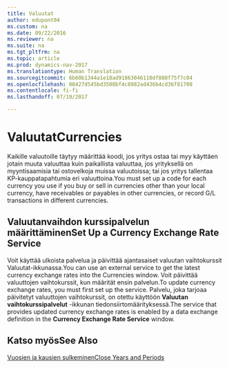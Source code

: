```yaml
---
title: Valuutat
author: edupont04
ms.custom: na
ms.date: 09/22/2016
ms.reviewer: na
ms.suite: na
ms.tgt_pltfrm: na
ms.topic: article
ms.prod: dynamics-nav-2017
ms.translationtype: Human Translation
ms.sourcegitcommit: 6b60b1344a1e18ad91863046110df880f75f7c04
ms.openlocfilehash: 08427d545bd3508bf4c8982ad436b4cd36f81708
ms.contentlocale: fi-fi
ms.lasthandoff: 07/19/2017

---
```


# <a name="currencies"></a><span data-ttu-id="e748c-102">Valuutat</span><span class="sxs-lookup"><span data-stu-id="e748c-102">Currencies</span></span>
<span data-ttu-id="e748c-103">Kaikille valuutoille täytyy määrittää koodi, jos yritys ostaa tai myy käyttäen jotain muuta valuuttaa kuin paikallista valuuttaa, jos yrityksellä on myyntisaamisia tai ostovelkoja muissa valuutoissa; tai jos yritys tallentaa KP-kauppatapahtumia eri valuuttoina.</span><span class="sxs-lookup"><span data-stu-id="e748c-103">You must set up a code for each currency you use if you buy or sell in currencies other than your local currency, have receivables or payables in other currencies, or record G/L transactions in different currencies.</span></span>  

## <a name="set-up-a-currency-exchange-rate-service"></a><span data-ttu-id="e748c-104">Valuutanvaihdon kurssipalvelun määrittäminen</span><span class="sxs-lookup"><span data-stu-id="e748c-104">Set Up a Currency Exchange Rate Service</span></span>
<span data-ttu-id="e748c-105">Voit käyttää ulkoista palvelua ja päivittää ajantasaiset valuutan vaihtokurssit Valuutat-ikkunassa.</span><span class="sxs-lookup"><span data-stu-id="e748c-105">You can use an external service to get the latest currency exchange rates into the Currencies window.</span></span> <span data-ttu-id="e748c-106">Voit päivittää valuuttojen vaihtokurssit, kun määrität ensin palvelun.</span><span class="sxs-lookup"><span data-stu-id="e748c-106">To update currency exchange rates, you must first set up the service.</span></span>
<span data-ttu-id="e748c-107">Palvelu, joka tarjoaa päivitetyt valuuttojen vaihtokurssit, on otettu käyttöön **Valuutan vaihtokurssipalvelut** -ikkunan tiedonsiirtomäärityksessä.</span><span class="sxs-lookup"><span data-stu-id="e748c-107">The service that provides updated currency exchange rates is enabled by a data exchange definition in the **Currency Exchange Rate Service** window.</span></span>  

## <a name="see-also"></a><span data-ttu-id="e748c-108">Katso myös</span><span class="sxs-lookup"><span data-stu-id="e748c-108">See Also</span></span>
[<span data-ttu-id="e748c-109">Vuosien ja kausien sulkeminen</span><span class="sxs-lookup"><span data-stu-id="e748c-109">Close Years and Periods</span></span>](year-close-years-periods.md)

